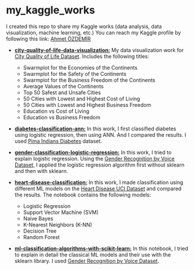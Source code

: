 # my_kaggle_works
I created this repo to share my Kaggle works (data analysis, data visualization, machine learning, etc.)
You can reach my Kaggle profile by following this link: [Ahmet ÖZDEMİR](https://www.kaggle.com/ahmetozdemir1071/code)

- [**city-quality-of-life-data-visualization:**](https://github.com/ahmetozdemir73/my_kaggle_works/blob/main/city-quality-of-life-data-visualization.ipynb) My data visualization work for [City Quality of Life Dataset](https://www.kaggle.com/orhankaramancode/city-quality-of-life-dataset). Includes the following titles: 
    - Swarmplot for the Economies of the Continents
    - Swarmplot for the Safety of the Continents
    - Swarmplot for the Business Freedom of the Continents
    - Average Values of the Continents
    - Top 50 Safest and Unsafe Cities
    - 50 Cities with Lowest and Highest Cost of Living
    - 50 Cities with Lowest and Highest Business Freedom
    - Education vs Cost of Living
    - Education vs Business Freedom
    
- [**diabetes-classification-ann:**](https://github.com/ahmetozdemir73/my_kaggle_works/blob/main/diabetes-classification-ann%20(1).ipynb) In this work, I first classified diabetes using logistic regression, then using ANN. And I compared the results. I used [Pima Indians Diabetes](https://www.kaggle.com/gargmanas/pima-indians-diabetes/tasks?taskId=4236) dataset. 

- [**gender-classification-logistic-regression:**](https://github.com/ahmetozdemir73/my_kaggle_works/blob/main/gender-classification-logistic-regression.ipynb) In this work, I tried to explain logistic regression. Using the [Gender Recognition by Voice Dataset](https://www.kaggle.com/primaryobjects/voicegender), I applied the logistic regression algorithm first without sklearn and then with sklearn.

- [**heart-disease-classification:**](https://github.com/ahmetozdemir73/my_kaggle_works/blob/main/heart-disease-classification.ipynb) In this work, I made classification using different ML models on the [Heart Disease UCI Dataset](https://www.kaggle.com/ronitf/heart-disease-uci) and compared the results. The notebook contains the following models:
    - Logistic Regression
    - Support Vector Machine (SVM)
    - Naive Bayes
    - K-Nearest Neighbors (K-NN)
    - Decision Tree
    - Random Forest
    
- [**ml-classification-algorithms-with-scikit-learn:**](https://github.com/ahmetozdemir73/my_kaggle_works/blob/main/ml-classification-algorithms-with-scikit-learn.ipynb) In this notebook, I tried to explain in detail the classical ML models and their use with the sklearn library. I used [Gender Recognition by Voice Dataset](https://www.kaggle.com/primaryobjects/voicegender).
